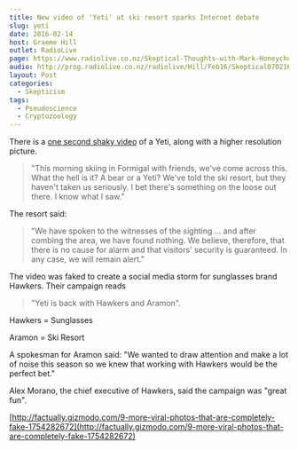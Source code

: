 ```yaml
---
title: New video of 'Yeti' at ski resort sparks Internet debate
slug: yeti
date: 2016-02-14
host: Graeme Hill
outlet: RadioLive
page: https://www.radiolive.co.nz/Skeptical-Thoughts-with-Mark-Honeychurch/tabid/506/articleID/112772/Default.aspx
audio: http://prog.radiolive.co.nz/radiolive/Hill/Feb16/Skeptical070216.mp3
layout: Post
categories:
  - Skepticism
tags:
  - Pseudoscience
  - Cryptozoology
---
```


There is a [one second shaky video](http://www.ksl.com/?sid=38448957&nid=711) of a Yeti, along with a higher resolution picture.

<!-- more -->

> "This morning skiing in Formigal with friends, we've come across this. What the hell is it? A bear or a Yeti? We've told the ski resort, but they haven't taken us seriously. I bet there's something on the loose out there. I know what I saw."

The resort said:

> "We have spoken to the witnesses of the sighting ... and after combing the area, we have found nothing. We believe, therefore, that there is no cause for alarm and that visitors' security is guaranteed. In any case, we will remain alert."

The video was faked to create a social media storm for sunglasses brand Hawkers. Their campaign reads

> "Yeti is back with Hawkers and Aramon".

Hawkers = Sunglasses

Aramon = Ski Resort

A spokesman for Aramon said: "We wanted to draw attention and make a lot of noise this season so we knew that working with Hawkers would be the perfect bet."

Alex Morano, the chief executive of Hawkers, said the campaign was "great fun".

[http://factually.gizmodo.com/9-more-viral-photos-that-are-completely-fake-1754282672](http://factually.gizmodo.com/9-more-viral-photos-that-are-completely-fake-1754282672)
